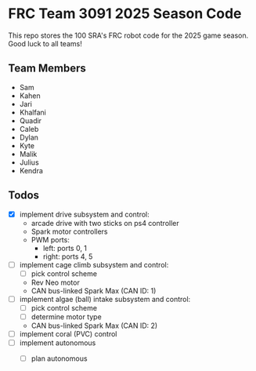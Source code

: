 # FRC Team 3091 2025 Season Code

This repo stores the 100 SRA's FRC robot code for the 2025 game season. Good luck to all teams!

## Team Members
- Sam
- Kahen
- Jari
- Khalfani
- Quadir
- Caleb
- Dylan
- Kyte
- Malik
- Julius
- Kendra

## Todos
- [x] implement drive subsystem and control:
    - arcade drive with two sticks on ps4 controller
    - Spark motor controllers
    - PWM ports:
        - left: ports 0, 1
        - right: ports 4, 5
- [ ] implement cage climb subsystem and control:
    - [ ] pick control scheme
    - Rev Neo motor 
    - CAN bus-linked Spark Max (CAN ID: 1)
- [ ] implement algae (ball) intake subsystem and control:
    - [ ] pick control scheme
    - [ ] determine motor type
    - CAN bus-linked Spark Max (CAN ID: 2)
- [ ] implement coral (PVC) control
- [ ] implement autonomous
    - [ ] plan autonomous

